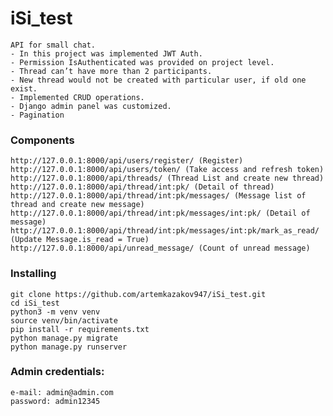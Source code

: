 # iSi_test
    API for small chat.
    - In this project was implemented JWT Auth. 
    - Permission IsAuthenticated was provided on project level.
    - Thread can’t have more than 2 participants. 
    - New thread would not be created with particular user, if old one exist. 
    - Implemented CRUD operations. 
    - Django admin panel was customized.
    - Pagination


### Components
    http://127.0.0.1:8000/api/users/register/ (Register)
    http://127.0.0.1:8000/api/users/token/ (Take access and refresh token)
    http://127.0.0.1:8000/api/threads/ (Thread List and create new thread)
    http://127.0.0.1:8000/api/thread/int:pk/ (Detail of thread)
    http://127.0.0.1:8000/api/thread/int:pk/messages/ (Message list of thread and create new message)
    http://127.0.0.1:8000/api/thread/int:pk/messages/int:pk/ (Detail of message)
    http://127.0.0.1:8000/api/thread/int:pk/messages/int:pk/mark_as_read/ (Update Message.is_read = True)
    http://127.0.0.1:8000/api/unread_message/ (Count of unread message)

### Installing
    git clone https://github.com/artemkazakov947/iSi_test.git
    cd iSi_test
    python3 -m venv venv
    source venv/bin/activate
    pip install -r requirements.txt
    python manage.py migrate
    python manage.py runserver

### Admin credentials:
    e-mail: admin@admin.com
    password: admin12345